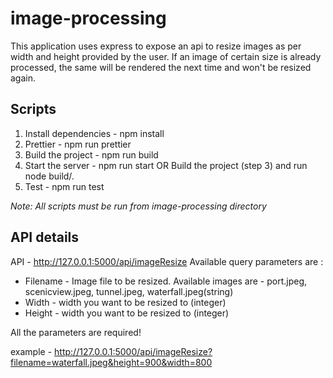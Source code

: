 # image-processing
This application uses express to expose an api to resize images as per width and height provided by the user. If an image of certain size is already processed, the same will be rendered the next time and won't be resized again.

## Scripts
1. Install dependencies - npm install
2. Prettier - npm run prettier
3. Build the project - npm run build
4. Start the server - npm run start OR Build the project (step 3) and run node build/.
5. Test - npm run test

*Note: All scripts must be run from image-processing directory*

## API details
API - http://127.0.0.1:5000/api/imageResize
Available query parameters are :
- Filename - Image file to be resized. Available images are - port.jpeg, scenicview.jpeg, tunnel.jpeg, waterfall.jpeg(string)
- Width - width you want to be resized to (integer)
- Height - width you want to be resized to (integer)

All the parameters are required!

example - http://127.0.0.1:5000/api/imageResize?filename=waterfall.jpeg&height=900&width=800
